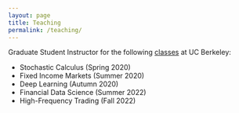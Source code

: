 ```yaml
---
layout: page
title: Teaching
permalink: /teaching/
---
```

Graduate Student Instructor for the following [classes](https://mfe.haas.berkeley.edu/academics/curriculum) at UC Berkeley:
* Stochastic Calculus (Spring 2020)
* Fixed Income Markets (Summer 2020)
* Deep Learning (Autumn 2020)
* Financial Data Science (Summer 2022)
* High-Frequency Trading (Fall 2022)

